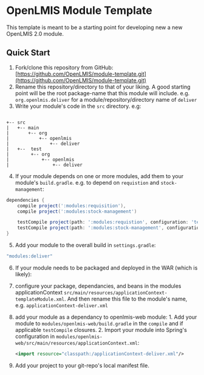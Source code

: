 # OpenLMIS Module Template
This template is meant to be a starting point for developing new a new OpenLMIS 2.0 module.

## Quick Start
1. Fork/clone this repository from GitHub: [https://github.com/OpenLMIS/module-template.git](https://github.com/OpenLMIS/module-template.git)
2. Rename this repository/directory to that of your liking.  A good starting point will be the root package-name that this module will include. e.g. `org.openlmis.deliver` for a module/repository/directory name of `deliver`
3. Write your module's code in the `src` directory.  e.g:
  ```  
  
  +-- src
  |   +-- main  
  |       +-- org
  |           +-- openlmis
  |               +-- deliver
  |   +--  test
  |        +-- org
  |            +-- openlmis
  |                +-- deliver
  ```
4. If your module depends on one or more modules, add them to your module's `build.gradle`.  e.g. to depend on `requistion` and `stock-management`:
  ```groovy
  dependencies {
      compile project(':modules:requisition'),
      compile project(':modules:stock-management')

      testCompile project(path: ':modules:requistion', configuration: 'testFixtures'),
      testCompile project(path: ':modules:stock-management', configuration: 'testFixtures')
  }
  ```
5. Add your module to the overall build in `settings.gradle`:
  
  ```groovy
  "modules:deliver"
  ```
6. If your module needs to be packaged and deployed in the WAR (which is likely):
  
  1. configure your package, dependancies, and beans in the modules applicationContext `src/main/resources/applicationContext-templateModule.xml`.  And then rename this file to the module's name, e.g. `applicationContext-deliver.xml`
  2. add your module as a dependancy to openlmis-web module:
    1. Add your module to `modules/openlmis-web/build.gradle` in the `compile` and if applicable `testCompile` closures.
    2. Import your module into Spring's configuration in `modules/openlmis-web/src/main/resources/applicationContext.xml`:
      ```xml
      <import resource="classpath:/applicationContext-deliver.xml"/>
      ```
7. Add your project to your git-repo's local manifest file.
